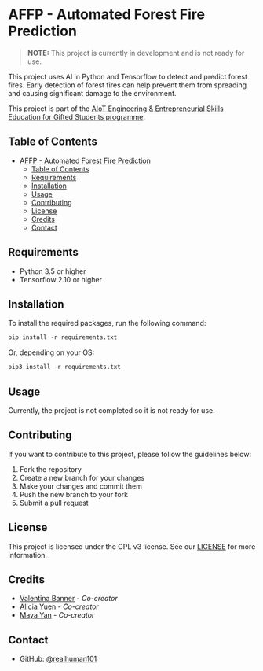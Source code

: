 # AFFP - Automated Forest Fire Prediction

> **NOTE:** This project is currently in development and is not ready for use.

This project uses AI in Python and Tensorflow to detect and predict forest fires. Early detection of forest fires can help prevent them from spreading and causing significant damage to the environment.

This project is part of the [AIoT Engineering & Entrepreneurial Skills Education for Gifted Students programme](https://cityueegef.github.io/about/).

## Table of Contents

- [AFFP - Automated Forest Fire Prediction](#affp---automated-forest-fire-prediction)
  - [Table of Contents](#table-of-contents)
  - [Requirements](#requirements)
  - [Installation](#installation)
  - [Usage](#usage)
  - [Contributing](#contributing)
  - [License](#license)
  - [Credits](#credits)
  - [Contact](#contact)

## Requirements

- Python 3.5 or higher
- Tensorflow 2.10 or higher

## Installation

To install the required packages, run the following command:

```py
pip install -r requirements.txt
```

Or, depending on your OS:

```py
pip3 install -r requirements.txt
```

## Usage

Currently, the project is not completed so it is not ready for use.

## Contributing

If you want to contribute to this project, please follow the guidelines below:

1. Fork the repository
2. Create a new branch for your changes
3. Make your changes and commit them
4. Push the new branch to your fork
5. Submit a pull request

## License

This project is licensed under the GPL v3 license. See our [LICENSE](LICENSE) for more information.

## Credits

- [Valentina Banner](https://github.com/realhuman101) - *Co-creator*
- [Alicia Yuen](https://github.com/Alicia1234567891) - *Co-creator*
- [Maya Yan](https://github.com/mayahkg) - *Co-creator*

## Contact

- GitHub: [@realhuman101](https://github.com/realhuman101)
